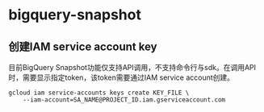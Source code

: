 # bigquery-snapshot


## 创建IAM service account key
目前BigQuery Snapshot功能仅支持API调用，不支持命令行与sdk。在调用API时，需要显示指定token，该token需要通过IAM service account创建。
```
gcloud iam service-accounts keys create KEY_FILE \
    --iam-account=SA_NAME@PROJECT_ID.iam.gserviceaccount.com
```
